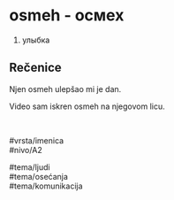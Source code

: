 # osmeh - осмех

1. улыбка  

## Rečenice

Njen osmeh ulepšao mi je dan.

Video sam iskren osmeh na njegovom licu.

<br>

#vrsta/imenica  
#nivo/A2  

#tema/ljudi  
#tema/osećanja  
#tema/komunikacija  
